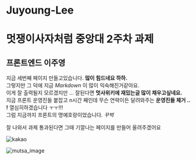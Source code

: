 # Juyoung-Lee

<h1> 멋쟁이사자처럼 중앙대 2주차 과제</h1>
<h2> 프론트엔드 이주영 </h2>

<p>지금 세번째 페이지 만들고있습니다. <strong>많이 힘드네요 하하.</strong> <br> 그렇지만 그 덕에 지금 <em>Markdown</em> 이 많이 익숙해진거같아요. <br> 이게 잘 출력될지 모르겠지만 ... 잘된다면 <strong>멋사위키에 재밌는글 많이 채우고싶네요.</strong> <br> 지금 프론트 운영진들 붙잡고 n시간 째인데 무슨 연락이든 달려와주는 <strong>운영진들 체거 .. !</strong> 열심히하겠습니다 ㅜㅜ!!!<br> 그럼 지금까지 프론트의 명예호랑이었습니다. <em>꾸벅</em> </p>

<p> 잘 나와서 과제 통과된다면 그때 기깔나는 페이지를 만들어 올려주겠어요</p>

![kakao](https://github.com/LikeLion-at-CAU-12th/Juyoung-Lee/assets/162876023/18242a11-268f-4efd-8862-c078fd620aba)

![mutsa_image](kakao.gif)